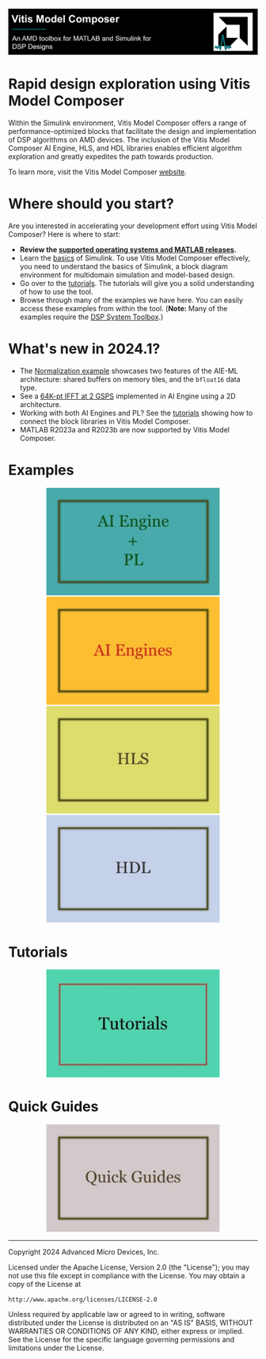 ![](Images/github_banner.png)

# Rapid design exploration using Vitis Model Composer<a name="introduction"></a>

Within the Simulink environment, Vitis Model Composer offers a range of performance-optimized blocks that facilitate the design and implementation of DSP algorithms on AMD devices. The inclusion of the Vitis Model Composer AI Engine, HLS, and HDL libraries enables efficient algorithm exploration and greatly expedites the path towards production.

To learn more, visit the Vitis Model Composer [website](https://www.xilinx.com/products/design-tools/vitis/vitis-model-composer.html).

# Where should you start?
Are you interested in accelerating your development effort using Vitis Model Composer? Here is where to start:
* **Review the [supported operating systems and MATLAB releases](https://github.com/Xilinx/Vitis_Model_Composer/wiki/System-Requirements-for-Vitis-Model-Composer).**
* Learn the [basics](/Tutorials/Simulink_Basics/README.md) of Simulink. To use Vitis Model Composer effectively, you need to understand the basics of Simulink, 
a block diagram environment for multidomain simulation and model-based design.
* Go over to the [tutorials](/Tutorials/README.md). The tutorials will give you a solid understanding of how to use the tool.
* Browse through many of the examples we have here. You can easily access these examples from within the tool. (**Note:** Many of the examples require the [DSP System Toolbox](https://www.mathworks.com/products/dsp-system.html).)


# What's new in 2024.1?
* The [Normalization example](./Examples/AIENGINE/Normalization) showcases two features of the AIE-ML architecture: shared buffers on memory tiles, and the `bfloat16` data type.
* See a [64K-pt IFFT at 2 GSPS](./Examples/AIENGINE_plus_PL/AIE_HLS/IFFT64K_2D) implemented in AI Engine using a 2D architecture.
* Working with both AI Engines and PL? See the [tutorials](./Tutorials/AIE-PL/README.md) showing how to connect the block libraries in Vitis Model Composer.
* MATLAB R2023a and R2023b are now supported by Vitis Model Composer.

# Examples

<p align="center">
  <a href="./Examples/AIENGINE_plus_PL/README.md"><img src="Images/hetero.jpg" width="350"></a>  
  <a href="./Examples/AIENGINE/README.md"> <img src="Images/aiengines.jpg" width="350"></a>
  <a href="./Examples/HLS/README.md"><img src="Images/hls.jpg" width="350"></a>
  <a href="./Examples/HDL/README.md"><img src="Images/hdl.jpg" width="350"></a>
</p>

# Tutorials
<p align="center">
   <a href="./Tutorials/README.md"><img src="Images/tutorials.jpg" width="350" ></a>
</p>
    
# Quick Guides<a name="quick_guides"></a>
<p align="center">
   <a href="./QuickGuides/README.md"><img src="Images/QuickGuides.jpg" width="350" ></a>
</p>

--------------
Copyright 2024 Advanced Micro Devices, Inc.

Licensed under the Apache License, Version 2.0 (the "License");
you may not use this file except in compliance with the License.
You may obtain a copy of the License at

    http://www.apache.org/licenses/LICENSE-2.0

Unless required by applicable law or agreed to in writing, software
distributed under the License is distributed on an "AS IS" BASIS,
WITHOUT WARRANTIES OR CONDITIONS OF ANY KIND, either express or implied.
See the License for the specific language governing permissions and
limitations under the License.
